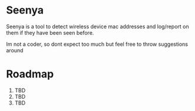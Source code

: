 # Seenya


Seenya is a tool to detect wireless device mac addresses  and log/report on them if they have been seen before.

Im not a coder, so dont expect too much but feel free to throw suggestions around


# Roadmap

1. TBD
2. TBD
3. TBD
